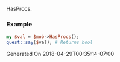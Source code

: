 HasProcs.
### Example

```perl
my $val = $mob->HasProcs();
quest::say($val); # Returns bool
```


Generated On 2018-04-29T00:35:14-07:00